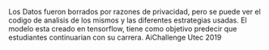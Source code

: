 Los Datos fueron borrados por razones de privacidad, pero se puede ver el codigo de analisis de los mismos y las diferentes estrategias usadas. El modelo esta creado en tensorflow, tiene como objetivo predecir que estudiantes continuarian con su carrera. AiChallenge Utec 2019
